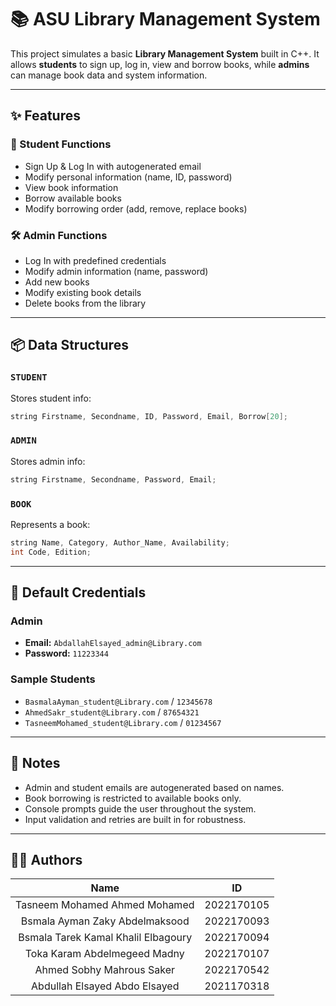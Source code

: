 # 📚 ASU Library Management System

This project simulates a basic **Library Management System** built in C++. It allows **students** to sign up, log in, view and borrow books, while **admins** can manage book data and system information.

---

## ✨ Features

### 👤 Student Functions
- Sign Up & Log In with autogenerated email
- Modify personal information (name, ID, password)
- View book information
- Borrow available books
- Modify borrowing order (add, remove, replace books)

### 🛠️ Admin Functions
- Log In with predefined credentials
- Modify admin information (name, password)
- Add new books
- Modify existing book details
- Delete books from the library

---

## 📦 Data Structures

### `STUDENT`
Stores student info:
```cpp
string Firstname, Secondname, ID, Password, Email, Borrow[20];
```

### `ADMIN`
Stores admin info:
```cpp
string Firstname, Secondname, Password, Email;
```

### `BOOK`
Represents a book:
```cpp
string Name, Category, Author_Name, Availability;
int Code, Edition;
```

---

## 🔑 Default Credentials

### Admin
- **Email:** `AbdallahElsayed_admin@Library.com`
- **Password:** `11223344`

### Sample Students
- `BasmalaAyman_student@Library.com` / `12345678`
- `AhmedSakr_student@Library.com` / `87654321`
- `TasneemMohamed_student@Library.com` / `01234567`

---

## 🧠 Notes

- Admin and student emails are autogenerated based on names.
- Book borrowing is restricted to available books only.
- Console prompts guide the user throughout the system.
- Input validation and retries are built in for robustness.

---

## 👨‍💻 Authors
|                   Name                    |     ID     |
| :---------------------------------------: | :--------: |
|      Tasneem Mohamed Ahmed Mohamed     | 2022170105 |
| Bsmala Ayman Zaky Abdelmaksood | 2022170093 |
|      Bsmala Tarek Kamal Khalil Elbagoury      | 2022170094 |
|          Toka Karam Abdelmegeed Madny          | 2022170107 |
|           Ahmed Sobhy Mahrous Saker           | 2022170542 |
|      Abdullah Elsayed Abdo Elsayed  | 2021170318 |
